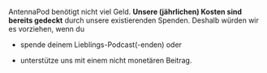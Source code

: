 AntennaPod benötigt nicht viel Geld. **Unsere (jährlichen) Kosten sind bereits gedeckt** durch unsere existierenden Spenden. Deshalb würden wir es vorziehen, wenn du

* spende deinem Lieblings-Podcast(-enden) oder

* unterstütze uns mit einem nicht monetären Beitrag.
